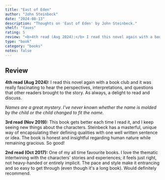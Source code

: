 ```yaml
---
title: "East of Eden"
author: "John Steinbeck"
date: "2024-08-13"
description: "Thoughts on 'East of Eden' by John Steinbeck."
shelf: "faves"
rating: 5
review: "<b>4th read (Aug 2024):</b> I read this novel again with a book club and it was really fascinating to hear the perspectives, interpretations, and questions that other readers brought to the story. As always, a delight to read and discuss.<br/><br/><i>Names are a great mystery. I've never known whether the name is molded by the child or the child changed to fit the name.</i><br/><br/><b>3rd read (Nov 2019):</b> This book gets better each time I read it, and I keep seeing new things about the characters. Steinbeck has a masterful, unique way of encapsulating their defining qualities with one well written sentence or idea. The book is honest and insightful regarding human nature while remaining gracious. So good!<br/><br/><b>2nd read (Oct 2017):</b> One of my all time favourite books. I love the thematic intertwining with the characters' stories and experiences; it feels just right, not heavy-handed or entirely implicit. The pace and style make it entrancing and so easy to get through (even though it's a long book). Would definitely recommend."
type: "book"
category: "books"
notes: false
---
```


## Review

<b>4th read (Aug 2024):</b> I read this novel again with a book club and it was really fascinating to hear the perspectives, interpretations, and questions that other readers brought to the story. As always, a delight to read and discuss.

_Names are a great mystery. I've never known whether the name is molded by the child or the child changed to fit the name._

<b>3rd read (Nov 2019):</b> This book gets better each time I read it, and I keep seeing new things about the characters. Steinbeck has a masterful, unique way of encapsulating their defining qualities with one well written sentence or idea. The book is honest and insightful regarding human nature while remaining gracious. So good!

<b>2nd read (Oct 2017):</b> One of my all time favourite books. I love the thematic intertwining with the characters' stories and experiences; it feels just right, not heavy-handed or entirely implicit. The pace and style make it entrancing and so easy to get through (even though it's a long book). Would definitely recommend.
